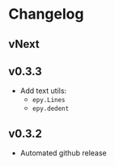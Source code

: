 # Changelog

## vNext

## v0.3.3

* Add text utils:
  * `epy.Lines`
  * `epy.dedent`

## v0.3.2

* Automated github release
